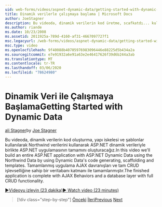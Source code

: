 ```yaml
---
uid: web-forms/videos/aspnet-dynamic-data/getting-started-with-dynamic-data
title: Dinamik verilerle çalışmaya başlama | Microsoft Docs
author: JoeStagner
description: Bu videoda, dinamik verilerin kod üretme, scafkatdı... kullanarak Northwind verilerini kullanarak ASP.NET dinamik verileriyle birlikte ASP.NET uygulamasının tamamını oluşturacağız.
ms.author: riande
ms.date: 10/23/2008
ms.assetid: 2011925a-789d-4160-af31-4667097727f1
msc.legacyurl: /web-forms/videos/aspnet-dynamic-data/getting-started-with-dynamic-data
msc.type: video
ms.openlocfilehash: 9f40088b40705976983096446e88225d5b434a2a
ms.sourcegitcommit: e7e91932a6e91a63e2e46417626f39d6b244a3ab
ms.translationtype: MT
ms.contentlocale: tr-TR
ms.lasthandoff: 03/06/2020
ms.locfileid: "78624980"
---
```

# <a name="getting-started-with-dynamic-data"></a><span data-ttu-id="0f0a0-103">Dinamik Veri ile Çalışmaya Başlama</span><span class="sxs-lookup"><span data-stu-id="0f0a0-103">Getting Started with Dynamic Data</span></span>

<span data-ttu-id="0f0a0-104">[ali Stagner](https://github.com/JoeStagner)</span><span class="sxs-lookup"><span data-stu-id="0f0a0-104">by [Joe Stagner](https://github.com/JoeStagner)</span></span>

<span data-ttu-id="0f0a0-105">Bu videoda, dinamik verilerin kod oluşturma, yapı iskelesi ve şablonlar kullanılarak Northwind verilerini kullanarak ASP.NET dinamik verileriyle birlikte ASP.NET uygulamasının tamamını oluşturacağız.</span><span class="sxs-lookup"><span data-stu-id="0f0a0-105">In this video we'll build an entire ASP.NET application with ASP.NET Dynamic Data using the Northwind Data by using Dynamic Data's code generating, scaffolding and templates.</span></span> <span data-ttu-id="0f0a0-106">Tamamlanmış uygulama AJAX davranışları ve tam CRUD işlevselliğine sahip bir veritabanı katmanı ile tamamlanmıştır.</span><span class="sxs-lookup"><span data-stu-id="0f0a0-106">The finished application is complete with AJAX Behaviors and a database layer with full CRUD functionality.</span></span>

[<span data-ttu-id="0f0a0-107">&#9654;Videoyu izleyin (23 dakika)</span><span class="sxs-lookup"><span data-stu-id="0f0a0-107">&#9654; Watch video (23 minutes)</span></span>](https://channel9.msdn.com/Blogs/ASP-NET-Site-Videos/getting-started-with-dynamic-data)

> [!div class="step-by-step"]
> <span data-ttu-id="0f0a0-108">[Önceki](how-do-i-use-a-dynamiccontrol-in-listview-and-detailsview-controls.md)
> [İleri](begin-editing-the-templates-in-aspnet-dynamic-data-applications.md)</span><span class="sxs-lookup"><span data-stu-id="0f0a0-108">[Previous](how-do-i-use-a-dynamiccontrol-in-listview-and-detailsview-controls.md)
[Next](begin-editing-the-templates-in-aspnet-dynamic-data-applications.md)</span></span>
